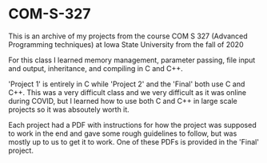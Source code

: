 # COM-S-327
This is an archive of my projects from the course COM S 327 (Advanced Programming techniques) at Iowa State University from the fall of 2020

For this class I learned memory management, parameter passing, file input and output, inheritance, and compiling in C and C++.

'Project 1' is entirely in C while 'Project 2' and the 'Final' both use C and C++. This was a very difficult class and we very difficult as it was online during COVID, but I learned how to use both C and C++ in large scale projects so it was absoutely worth it. 

Each project had a PDF with instructions for how the project was supposed to work in the end and gave some rough guidelines to follow, but was mostly up to us to get it to work. One of these PDFs is provided in the 'Final' project.
